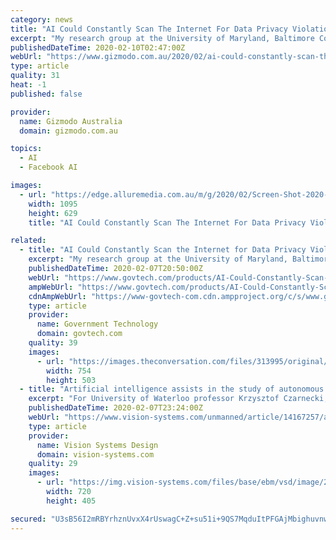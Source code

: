 ```yaml
---
category: news
title: "AI Could Constantly Scan The Internet For Data Privacy Violations To Enforce Compliance"
excerpt: "My research group at the University of Maryland, Baltimore County, has developed novel technologies for machines to understand data privacy laws and enforce compliance with them using artificial intelligence. These technologies will enable companies to make sure their services comply with privacy laws and also help governments identify in real ..."
publishedDateTime: 2020-02-10T02:47:00Z
webUrl: "https://www.gizmodo.com.au/2020/02/ai-could-constantly-scan-the-internet-for-data-privacy-violations-to-enforce-compliance/"
type: article
quality: 31
heat: -1
published: false

provider:
  name: Gizmodo Australia
  domain: gizmodo.com.au

topics:
  - AI
  - Facebook AI

images:
  - url: "https://edge.alluremedia.com.au/m/g/2020/02/Screen-Shot-2020-02-10-at-10.25.41-am.png"
    width: 1095
    height: 629
    title: "AI Could Constantly Scan The Internet For Data Privacy Violations To Enforce Compliance"

related:
  - title: "AI Could Constantly Scan the Internet for Data Privacy Violations, a Quicker, Easier Way to Enforce Compliance"
    excerpt: "My research group at the University of Maryland, Baltimore County, has developed novel technologies for machines to understand data privacy laws and enforce compliance with them using artificial intelligence. These technologies will enable companies to make sure their services comply with privacy laws and also help governments identify in real ..."
    publishedDateTime: 2020-02-07T20:50:00Z
    webUrl: "https://www.govtech.com/products/AI-Could-Constantly-Scan-the-Internet-for-Data-Privacy-Violations-a-Quicker-Easier-Way-to-Enforce-Compliance.html"
    ampWebUrl: "https://www.govtech.com/products/AI-Could-Constantly-Scan-the-Internet-for-Data-Privacy-Violations-a-Quicker-Easier-Way-to-Enforce-Compliance.html?AMP"
    cdnAmpWebUrl: "https://www-govtech-com.cdn.ampproject.org/c/s/www.govtech.com/products/AI-Could-Constantly-Scan-the-Internet-for-Data-Privacy-Violations-a-Quicker-Easier-Way-to-Enforce-Compliance.html?AMP"
    type: article
    provider:
      name: Government Technology
      domain: govtech.com
    quality: 39
    images:
      - url: "https://images.theconversation.com/files/313995/original/file-20200206-43084-jm3jye.jpg?ixlib=rb-1.1.0&q=45&auto=format&w=754&fit=clip"
        width: 754
        height: 503
  - title: "Artificial intelligence assists in the study of autonomous vehicle performance in winter conditions"
    excerpt: "For University of Waterloo professor Krzysztof Czarnecki, his hope is that the data set will put the wider research community on “equal footing” with companies that testing self-driving cars in winter conditions, including Alphabet’s Waymo, Argo, and Yandex. “We want to engage the research community to generate new ideas and enable ..."
    publishedDateTime: 2020-02-07T23:24:00Z
    webUrl: "https://www.vision-systems.com/unmanned/article/14167257/artificial-intelligence-assists-in-the-study-of-autonomous-vehicle-performance-in-winter-conditions"
    type: article
    provider:
      name: Vision Systems Design
      domain: vision-systems.com
    quality: 29
    images:
      - url: "https://img.vision-systems.com/files/base/ebm/vsd/image/2020/02/Iris_Automation_Casia_Xfold2_drone.5e3d954fcfdc8.png?auto=format&fit=max&w=1200"
        width: 720
        height: 405

secured: "U3sB56I2mRBYrhznUvxX4rUswagC+Z+su51i+9QS7MqduItPFGAjMbighuvnw2IH4Vrb5Dx+jxZFhXSazrXwNDuYVWuxmmfjVQW27tqDP9XGO0V4Z8h+vpTnabgUaEvt+9dJ0pmtvATv/Pwm8Zdmfe87gfvQEOiJtBDTeSlukibohB+/VQ1nIIMupC+fPNfr5wox5Q7UjsAGZdTwFxdKwBY8e/ySMeQwg5+0OgtI/ceMzh3AoEcAQIrwkiRor1Kr04JySvrscg6yAgc8ASL2A2YogOZMbp7Gi6Fmb2hPy+CTTwS5wjyvLw8HU+AD8ZVm;EOiylNM2A2X/fsUlPrND2A=="
---
```


